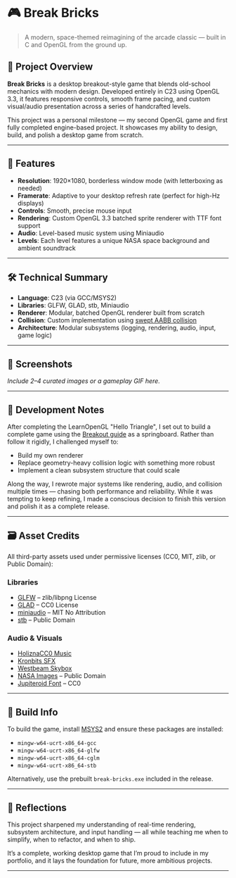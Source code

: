 # 🎮 Break Bricks

> A modern, space-themed reimagining of the arcade classic — built in C and OpenGL from the ground up.

## 🌟 Project Overview

**Break Bricks** is a desktop breakout-style game that blends old-school mechanics with modern design. Developed entirely in C23 using OpenGL 3.3, it features responsive controls, smooth frame pacing, and custom visual/audio presentation across a series of handcrafted levels.

This project was a personal milestone — my second OpenGL game and first fully completed engine-based project. It showcases my ability to design, build, and polish a desktop game from scratch.

---

## 🧩 Features

- **Resolution**: 1920×1080, borderless window mode (with letterboxing as needed)
- **Framerate**: Adaptive to your desktop refresh rate (perfect for high-Hz displays)
- **Controls**: Smooth, precise mouse input
- **Rendering**: Custom OpenGL 3.3 batched sprite renderer with TTF font support
- **Audio**: Level-based music system using Miniaudio
- **Levels**: Each level features a unique NASA space background and ambient soundtrack

---

## 🛠️ Technical Summary

- **Language**: C23 (via GCC/MSYS2)
- **Libraries**: GLFW, GLAD, stb, Miniaudio
- **Renderer**: Modular, batched OpenGL renderer built from scratch
- **Collision**: Custom implementation using [swept AABB collision](https://gamedev.net/tutorials/programming/general-and-gameplay-programming/swept-aabb-collision-detection-and-response-r3084/)
- **Architecture**: Modular subsystems (logging, rendering, audio, input, game logic)

---

## 📸 Screenshots

*Include 2–4 curated images or a gameplay GIF here.*

---

## 📝 Development Notes

After completing the LearnOpenGL "Hello Triangle", I set out to build a complete game using the [Breakout guide](https://learnopengl.com/In-Practice/2D-Game/Breakout) as a springboard. Rather than follow it rigidly, I challenged myself to:

- Build my own renderer
- Replace geometry-heavy collision logic with something more robust
- Implement a clean subsystem structure that could scale

Along the way, I rewrote major systems like rendering, audio, and collision multiple times — chasing both performance and reliability. While it was tempting to keep refining, I made a conscious decision to finish this version and polish it as a complete release.

---

## 🗃️ Asset Credits

All third-party assets used under permissive licenses (CC0, MIT, zlib, or Public Domain):

### Libraries

- [GLFW](https://www.glfw.org/) – zlib/libpng License
- [GLAD](https://github.com/Dav1dde/glad) – CC0 License
- [miniaudio](https://miniaud.io/) – MIT No Attribution
- [stb](https://github.com/nothings/stb) – Public Domain

### Audio & Visuals

- [HoliznaCC0 Music](https://freemusicarchive.org/music/holiznacc0)
- [Kronbits SFX](https://kronbits.itch.io/freesfx)
- [Westbeam Skybox](https://opengameart.org/content/space-skyboxes-1)
- [NASA Images](https://commons.wikimedia.org) – Public Domain
- [Jupiteroid Font](https://ggbot.itch.io/jupiteroid-font) – CC0

---

## 🔧 Build Info

To build the game, install [MSYS2](https://www.msys2.org/) and ensure these packages are installed:

- `mingw-w64-ucrt-x86_64-gcc`
- `mingw-w64-ucrt-x86_64-glfw`
- `mingw-w64-ucrt-x86_64-cglm`
- `mingw-w64-ucrt-x86_64-stb`

Alternatively, use the prebuilt `break-bricks.exe` included in the release.

---

## 🧠 Reflections

This project sharpened my understanding of real-time rendering, subsystem architecture, and input handling — all while teaching me when to simplify, when to refactor, and when to ship.

It’s a complete, working desktop game that I’m proud to include in my portfolio, and it lays the foundation for future, more ambitious projects.

---
